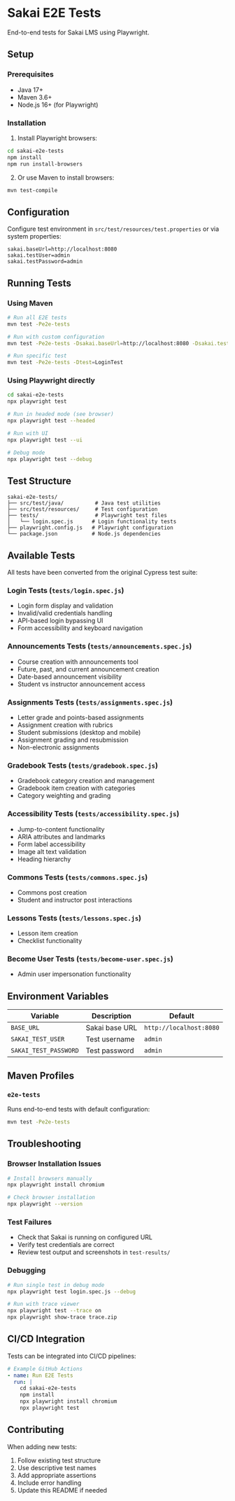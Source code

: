 # Sakai E2E Tests

End-to-end tests for Sakai LMS using Playwright.

## Setup

### Prerequisites
- Java 17+
- Maven 3.6+
- Node.js 16+ (for Playwright)

### Installation

1. Install Playwright browsers:
```bash
cd sakai-e2e-tests
npm install
npm run install-browsers
```

2. Or use Maven to install browsers:
```bash
mvn test-compile
```

## Configuration

Configure test environment in `src/test/resources/test.properties` or via system properties:

```properties
sakai.baseUrl=http://localhost:8080
sakai.testUser=admin
sakai.testPassword=admin
```

## Running Tests

### Using Maven
```bash
# Run all E2E tests
mvn test -Pe2e-tests

# Run with custom configuration
mvn test -Pe2e-tests -Dsakai.baseUrl=http://localhost:8080 -Dsakai.testUser=admin

# Run specific test
mvn test -Pe2e-tests -Dtest=LoginTest
```

### Using Playwright directly
```bash
cd sakai-e2e-tests
npx playwright test

# Run in headed mode (see browser)
npx playwright test --headed

# Run with UI
npx playwright test --ui

# Debug mode
npx playwright test --debug
```

## Test Structure

```
sakai-e2e-tests/
├── src/test/java/          # Java test utilities
├── src/test/resources/     # Test configuration
├── tests/                  # Playwright test files
│   └── login.spec.js      # Login functionality tests
├── playwright.config.js   # Playwright configuration
└── package.json           # Node.js dependencies
```

## Available Tests

All tests have been converted from the original Cypress test suite:

### Login Tests (`tests/login.spec.js`)
- Login form display and validation
- Invalid/valid credentials handling
- API-based login bypassing UI
- Form accessibility and keyboard navigation

### Announcements Tests (`tests/announcements.spec.js`)
- Course creation with announcements tool
- Future, past, and current announcement creation
- Date-based announcement visibility
- Student vs instructor announcement access

### Assignments Tests (`tests/assignments.spec.js`)
- Letter grade and points-based assignments
- Assignment creation with rubrics
- Student submissions (desktop and mobile)
- Assignment grading and resubmission
- Non-electronic assignments

### Gradebook Tests (`tests/gradebook.spec.js`)
- Gradebook category creation and management
- Gradebook item creation with categories
- Category weighting and grading

### Accessibility Tests (`tests/accessibility.spec.js`)
- Jump-to-content functionality
- ARIA attributes and landmarks
- Form label accessibility
- Image alt text validation
- Heading hierarchy

### Commons Tests (`tests/commons.spec.js`)
- Commons post creation
- Student and instructor post interactions

### Lessons Tests (`tests/lessons.spec.js`)
- Lesson item creation
- Checklist functionality

### Become User Tests (`tests/become-user.spec.js`)
- Admin user impersonation functionality

## Environment Variables

| Variable | Description | Default |
|----------|-------------|---------|
| `BASE_URL` | Sakai base URL | `http://localhost:8080` |
| `SAKAI_TEST_USER` | Test username | `admin` |
| `SAKAI_TEST_PASSWORD` | Test password | `admin` |

## Maven Profiles

### `e2e-tests`
Runs end-to-end tests with default configuration:
```bash
mvn test -Pe2e-tests
```

## Troubleshooting

### Browser Installation Issues
```bash
# Install browsers manually
npx playwright install chromium

# Check browser installation
npx playwright --version
```

### Test Failures
- Check that Sakai is running on configured URL
- Verify test credentials are correct
- Review test output and screenshots in `test-results/`

### Debugging
```bash
# Run single test in debug mode
npx playwright test login.spec.js --debug

# Run with trace viewer
npx playwright test --trace on
npx playwright show-trace trace.zip
```

## CI/CD Integration

Tests can be integrated into CI/CD pipelines:

```yaml
# Example GitHub Actions
- name: Run E2E Tests
  run: |
    cd sakai-e2e-tests
    npm install
    npx playwright install chromium
    npx playwright test
```

## Contributing

When adding new tests:
1. Follow existing test structure
2. Use descriptive test names
3. Add appropriate assertions
4. Include error handling
5. Update this README if needed